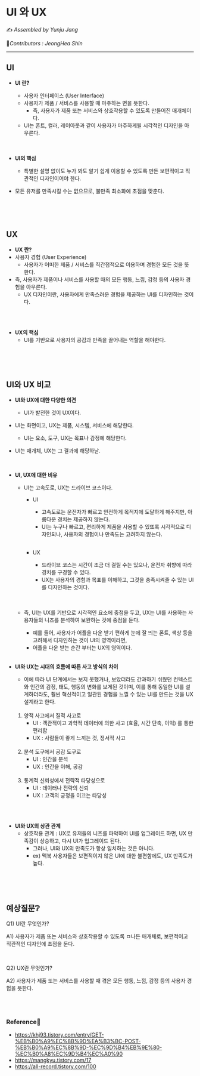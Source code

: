 # UI 와 UX

:writing_hand: *Assembled by Yunju Jang*

🤝*Contributors : JeongHea Shin*

<hr>




## UI

- <b>UI 란?</b>

  - 사용자 인터페이스 (User Interface)
  - 사용자가 제품 / 서비스를 사용할 때 마주하는 면을 뜻한다.
    - 즉, 사용자가 제품 또는 서비스와 상호작용할 수 있도록 만들어진 매개체이다.
  - UI는 폰트, 컬러, 레이아웃과 같이 사용자가 마주하게될 시각적인 디자인을 아우른다.
  
  <br/>
  
  <br/>
  
- <b>UI의 핵심</b>

  - 특별한 설명 없이도 누가 봐도 알기 쉽게 이용할 수 있도록 만든 보편적이고 직관적인 디자인이어야 한다.
- 모든 유저를 만족시킬 수는 없으므로, 불만족 최소화에 초점을 맞춘다.

<br/>

<br/>

<br/>

## UX

- <b>UX 란?</b>
- 사용자 경험 (User Experience)
  - 사용자가 어떠한 제품 / 서비스를 직간접적으로 이용하며 경험한 모든 것을 뜻한다.
- 즉, 사용자가 제품이나 서비스를 사용할 때의 모든 행동, 느낌, 감정 등의 사용자 경험을 아우른다.
  - UX 디자인이란, 사용자에게 만족스러운 경험을 제공하는 UI를 디자인하는 것이다.

<br/>

<br/>

- <b>UX의 핵심</b>
  - UI를 기반으로 사용자의 공감과 만족을 끌어내는 역할을 해야한다.

<br/>

<br/>

<br/>

## UI와 UX 비교

- <b>UI와 UX에 대한 다양한 의견</b>

  - UI가 발전한 것이 UX이다.
- UI는 화면이고, UX는 제품, 시스템, 서비스에 해당한다.
  - UI는 요소, 도구, UX는 목표나 감정에 해당한다.
- UI는 매개체, UX는 그 결과에 해당하낟.
  
  <br/>
  
- <b>UI, UX에 대한 비유</b>

  - UI는 고속도로, UX는 드라이브 코스이다.

    - UI

      - 고속도로는 운전자가 빠르고 안전하게 목적지에 도달하게 해주지만, 아름다운 경치는 제공하지 않는다.
      - UI는 누구나 빠르고, 편리하게 제품을 사용할 수 있또록 시각적으로 디자인되나, 사용자의 경험이나 만족도는 고려하지 않는다.

      <br/>

    - UX

      - 드라이브 코스는 시간이 조금 더 걸릴 수는 있으나, 운전자 취향에 따라 경치를 구경할 수 있다.
      - UX는 사용자의 경험과 목표를 이해하고, 그것을 충족시켜줄 수 있는 UI를 디자인하는 것이다.

    <br/>

    <br/>

  - 즉, UI는 UX를 기반으로 시각적인 요소에 중점을 두고, UX는 UI를 사용하는 사용자들의 니즈를 분석하여 보완하는 것에 중점을 둔다.

    - 예를 들어, 사용자가 어플을 다운 받기 편하게 눈에 잘 띄는 폰트, 색상 등을 고려해서 디자인하는 것이 UI의 영역이라면, 
    - 어플을 다운 받는 순간 부터는 UX의 영역이다.

  <br/>

- <b>UI와 UX는 시대의 흐름에 따른 사고 방식의 차이</b>

  - 이에 따라 UI 단계에서는 보지 못했거나, 보았더라도 간과하기 쉬웠던 컨텍스트와 인간의 감정, 태도, 행동의 변화를 보게된 것이며, 이를 통해 동일한 UI를 설계하더라도, 훨씬 혁신적이고 일관된 경험을 느낄 수 있는 UI를 만드는 것을 UX 설계라고 한다.

  <br/>

  1. 양적 사고에서 질적 사고로
     - UI : 객관적이고 과학적 데이터에 의한 사고 (효율, 시간 단축, 이익) 를 통한 편리함
     - UX : 사람들이 좋게 느끼는 것, 정서적 사고

  <br/>

  2. 분석 도구에서 공감 도구로
     - UI : 인간을 분석
     - UX : 인간을 이해, 공감

  <br/>

  3. 통계적 신뢰성에서 전략적 타당성으로
     - UI : 데이터나 전략의 신뢰
     - UX : 고객의 긍정을 이끄는 타당성


<br/>

<br/>

- <b>UI와 UX의 상관 관계</b>
  - 상호작용 관계 : UX로 유저들의 니즈를 파악하여 UI를 업그레이드 하면, UX 만족감이 상승하고, 다시 UI가 업그레이드 된다.
    - 그러나, UI와 UX의 만족도가 항상 일치하는 것은 아니다.
    - ex) 맥북 사용자들은 보편적이지 않은 UI에 대한 불편함에도, UX 만족도가 높다.

<br/>

<br/>

<br/>

## 예상질문❔

Q1) UI란 무엇인가?

A1) 사용자가 제품 또는 서비스와 상호작용할 수 있도록 ㅁ나든 매개체로, 보편적이고 직관적인 디자인에 초점을 둔다.

<br/>

Q2) UX란 무엇인가?

A2) 사용자가 제품 또는 서비스를 사용할 때 겪은 모든 행동, 느낌, 감정 등의 사용자 경험을 뜻한다.

<br/>

<br/>

### Reference📖

- https://khj93.tistory.com/entry/GET-%EB%B0%A9%EC%8B%9D%EA%B3%BC-POST-%EB%B0%A9%EC%8B%9D-%EC%9D%B4%EB%9E%80-%EC%B0%A8%EC%9D%B4%EC%A0%90
- https://mangkyu.tistory.com/17
- https://all-record.tistory.com/100
